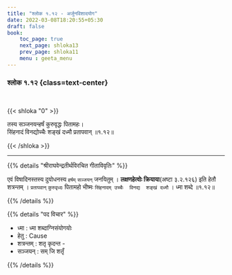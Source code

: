 ```yaml
---
title: "श्लोक १.१२ - अर्जुनविशादयोग"
date: 2022-03-08T18:20:55+05:30
draft: false
book:
    toc_page: true
    next_page: shloka13
    prev_page: shloka11
    menu : geeta_menu
---
```




### श्लोक १.१२ {class=text-center}

<br/>

{{< shloka  "0"  >}}

तस्य सञ्जनयन्हर्षं कुरुवृद्धः पितामहः।  
सिंहनादं विनद्योच्चैः शङ्खं दध्मौ प्रतापवान् ॥१.१२॥

{{< /shloka >}}

---

{{% details "श्रीराघवेन्द्रतीर्थविरचित गीताविवृतिः" %}}

एवं विषादिनस्तस्य दुयोधनस्य `हर्षम्`  `सञ्जयन्` जनयितुम् ।
**लक्षणहेत्वोः क्रियाया**(अष्टा ३.२.१२६) इति हेतौ 
शत्रन्तम् । `प्रतापवान्` `कुरुवृध्दः` पितामहो भीष्मः 
`सिंहनादम् उच्चैः  विनद्य  शङ्खं दध्मौ` । ध्मा शब्दे ॥१.१२॥

{{% /details %}}

{{% details "पद विचार" %}}
- ध्मा :   ध्मा शब्दाग्निसंयोगयोः  
- हेतु : Cause
- शत्रन्तम् : शतृ कृदन्त - 
- सञ्जयन् : सम् जि शतृँ  

{{% /details %}}
